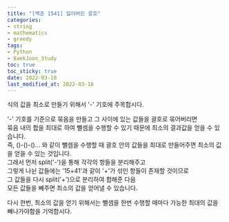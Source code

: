 ```yaml
---
title: "[백준 1541] 잃어버린 괄호"
categories: 
- string
- mathematics
- greedy
tags:
- Python
- BaekJoon_Study
toc: true
toc_sticky: true
date: 2022-03-18
last_modified_at: 2022-03-18
---
```


식의 값을 최소로 만들기 위해서 '-' 기호에 주목합시다.

'-' 기호를 기준으로 묶음을 만들고 그 사이에 있는 값들을 괄호로 묶어버리면  
묶음 내의 합을 최대로 하여 뺄셈을 수행할 수 있기 때문에 최소의 결과값을 얻을 수 있습니다.  
즉, ()-()-()... 와 같이 뺄셈을 수행할 때 괄호 안의 값들을 최대로 만들어주면 최소의 값을 얻을 수 있는 것입니다.  
그래서 먼저 split('-')을 통해 각각의 항들을 분리해주고  
그렇게 나뉜 값들에는 '15+41'과 같이 '+'가 섞인 항들이 존재할 것이므로  
그 값들을 다시 split('+')으로 분리하여 합해준 다음  
모든 값들을 빼주면 최소의 값을 얻어낼 수 있습니다.  

다시 한번, 최소의 값을 얻기 위해서는 뺄셈을 한번 수행할 때마다 가능한 최대의 값을 빼나가야함을 기억합시다.


<script src="https://gist.github.com/Ryumaker/0093bf6de384405f9b86c2debbbedebb.js"></script>



